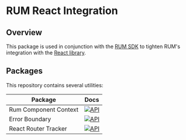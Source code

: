 # RUM React Integration

## Overview

This package is used in conjunction with the [RUM SDK](https://github.com/DataDog/browser-sdk) to tighten RUM's integration with the [React library](https://reactjs.org/).

## Packages

This repository contains several utilities:

| Package              | Docs                |
|----------------------|--------------------|
| Rum Component Context| [![API][1]][01]    |
| Error Boundary       | [![API][1]][02]    |
| React Router Tracker | [![API][1]][03]    |

[1]: https://github.githubassets.com/favicons/favicon.png
[01]: https://github.com/DataDog/rum-react-integration/tree/master/src/RumComponentContext
[02]: https://github.com/DataDog/rum-react-integration/tree/master/src/ErrorBoundary
[03]: https://github.com/DataDog/rum-react-integration/tree/master/src/Router